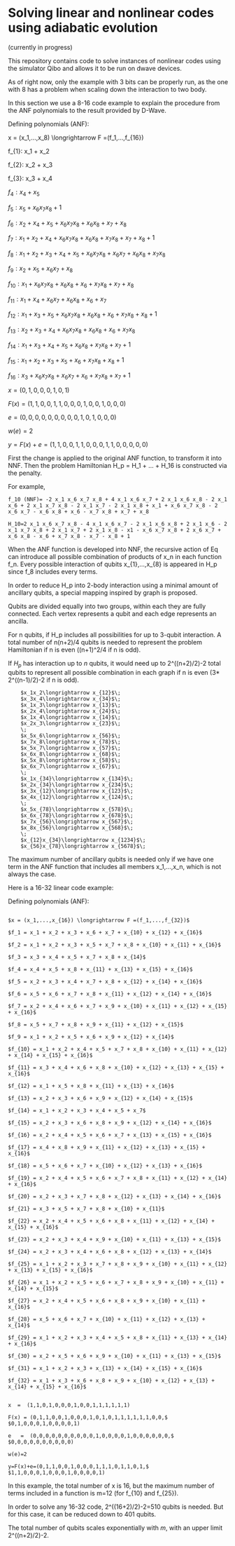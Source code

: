 # Solving linear and nonlinear codes using adiabatic evolution

(currently in progress)

This repository contains code to solve instances of nonlinear codes using the simulator Qibo and allows it to be run on dwave devices.

As of right now, only the example with 3 bits can be properly run, as the one with 8 has a problem when scaling down the interaction to two body.

In this section we use a 8-16 code example to explain the procedure from the ANF polynomials to the result provided by D-Wave.

Defining polynomials (ANF): 



x = (x_1,...,x_8) \longrightarrow F =(f_1,...,f_{16})

f_{1}: x_1 + x_2

f_{2}: x_2 + x_3

f_{3}: x_3 + x_4

$`f_{4}: x_4 + x_5`$

$f_{5}: x_5 + x_{6} x_{7} x_{8} + 1$

$f_{6}: x_2 + x_4 + x_5 + x_{6} x_{7} x_{8} + x_{6} x_{8} + x_7 + x_8$

$f_{7}: x_1 + x_2 + x_4 + x_{6} x_{7} x_{8} + x_{6} x_{8} + x_{7} x_{8} + x_{7} + x_8 + 1$

$f_{8}: x_1 + x_2 + x_3 + x_4 + x_5 + x_{6} x_{7} x_{8} + x_{6} x_{7}+ x_{6} x_{8} + x_{7} x_{8}$

$f_{9}: x_2 + x_5 + x_6 x_7 + x_8$

$f_{10}: x_1 + x_6 x_7 x_8 + x_6 x_8 + x_6 + x_7 x_8 + x_7 + x_8$

$f_{11}: x_1 + x_4 + x_{6} x_{7} + x_{6} x_{8} + x_{6} + x_{7}$

$f_{12}: x_1 + x_3 + x_5 + x_{6} x_{7} x_{8} + x_{6} x_{8} + x_6 + x_{7} x_{8} + x_8 + 1$

$f_{13}: x_2 + x_3 + x_4 + x_{6} x_{7} x_{8} + x_{6} x_{8} + x_6 + x_{7} x_{8}$

$f_{14}: x_1 + x_3 + x_4 + x_5 + x_{6} x_{8} + x_{7} x_{8} + x_{7} + 1$

$f_{15}: x_1 + x_2 + x_3 + x_5 + x_6 + x_{7} x_{8} + x_8 + 1$

$f_{16}: x_3 + x_{6} x_{7} x_{8} + x_{6} x_{7} + x_6 + x_{7} x_{8} + x_7 + 1$

$x  =  (0,1,0,0,0,1,0,1)$

$F(x)=( 1, 1, 0, 0, 1, 1, 0, 0, 0, 1, 0, 0, 1, 0, 0, 0 )$

$e   =  (0,0,0,0,0,0,0,0,0,1,0,1,0,0,0)$

$w(e)=2$

$y=F(x)+e=(1,1,0,0,1,1,0,0,0,1,1,0,0,0,0,0)$



First the change is applied to the original ANF function, to transform it into NNF. Then the problem Hamiltonian H_p = H_1 + ... + H_16 is constructed via the penalty.

For example,

```
f_10 (NNF)= -2 x_1 x_6 x_7 x_8 + 4 x_1 x_6 x_7 + 2 x_1 x_6 x_8 - 2 x_1 x_6 + 2 x_1 x_7 x_8 - 2 x_1 x_7 - 2 x_1 x_8 + x_1 + x_6 x_7 x_8 - 2 x_6 x_7 - x_6 x_8 + x_6 - x_7 x_8 + x_7 + x_8
```

```
H_10=2 x_1 x_6 x_7 x_8 - 4 x_1 x_6 x_7 - 2 x_1 x_6 x_8 + 2 x_1 x_6 - 2 x_1 x_7 x_8 + 2 x_1 x_7 + 2 x_1 x_8 - x1 - x_6 x_7 x_8 + 2 x_6 x_7 + x_6 x_8 - x_6 + x_7 x_8 - x_7 - x_8 + 1
```

When the ANF function is developed into NNF, the recursive action of Eq can introduce all possible combination of products of x_n in each function f_n. Every possible interaction of qubits x_{1},...,x_{8} is appeared in H_p since f_8 includes every terms.

In order to reduce H_p into 2-body interaction using a minimal amount of ancillary qubits, a special mapping inspired by graph is proposed.

Qubits are divided equally into two groups, within each they are fully connected. Each vertex represents a qubit and each edge represents an ancilla.

For n qubits, if H_p includes all possibilities for up to 3-qubit interaction. A total number of n(n+2)/4 qubits is needed to represent the problem Hamiltonian if n is even ((n+1)^2/4 if n is odd).

If $H_p$ has interaction up to $n$ qubits, it would need up to 2^((n+2)/2)-2 total qubits to represent all possible combination in each graph if n is even (3* 2^((n-1)/2)-2 if n is odd).

```
    $x_1x_2\longrightarrow x_{12}$\;
    $x_3x_4\longrightarrow x_{34}$\;
    $x_1x_3\longrightarrow x_{13}$\;
    $x_2x_4\longrightarrow x_{24}$\;
    $x_1x_4\longrightarrow x_{14}$\;
    $x_2x_3\longrightarrow x_{23}$\;
    \;
    $x_5x_6\longrightarrow x_{56}$\;
    $x_7x_8\longrightarrow x_{78}$\;
    $x_5x_7\longrightarrow x_{57}$\;
    $x_6x_8\longrightarrow x_{68}$\;
    $x_5x_8\longrightarrow x_{58}$\;
    $x_6x_7\longrightarrow x_{67}$\;
    \;
    $x_1x_{34}\longrightarrow x_{134}$\;
    $x_2x_{34}\longrightarrow x_{234}$\;
    $x_3x_{12}\longrightarrow x_{123}$\;
    $x_4x_{12}\longrightarrow x_{124}$\;
    \;
    $x_5x_{78}\longrightarrow x_{578}$\;
    $x_6x_{78}\longrightarrow x_{678}$\;
    $x_7x_{56}\longrightarrow x_{567}$\;
    $x_8x_{56}\longrightarrow x_{568}$\;
    \;
    $x_{12}x_{34}\longrightarrow x_{1234}$\;
    $x_{56}x_{78}\longrightarrow x_{5678}$\;
```

The maximum number of ancillary qubits is needed only if we have one term in the ANF function that includes all members x_1,...,x_n, which is not always the case.

Here is a 16-32 linear code example:

Defining polynomials (ANF): 

```

$x = (x_1,...,x_{16}) \longrightarrow F =(f_1,...,f_{32})$

$f_1 = x_1 + x_2 + x_3 + x_6 + x_7 + x_{10} + x_{12} + x_{16}$

$f_2 = x_1 + x_2 + x_3 + x_5 + x_7 + x_8 + x_{10} + x_{11} + x_{16}$

$f_3 = x_3 + x_4 + x_5 + x_7 + x_8 + x_{14}$

$f_4 = x_4 + x_5 + x_8 + x_{11} + x_{13} + x_{15} + x_{16}$

$f_5 = x_2 + x_3 + x_4 + x_7 + x_8 + x_{12} + x_{14} + x_{16}$

$f_6 = x_5 + x_6 + x_7 + x_8 + x_{11} + x_{12} + x_{14} + x_{16}$

$f_7 = x_2 + x_4 + x_6 + x_7 + x_9 + x_{10} + x_{11} + x_{12} + x_{15} + x_{16}$

$f_8 = x_5 + x_7 + x_8 + x_9 + x_{11} + x_{12} + x_{15}$

$f_9 = x_1 + x_2 + x_5 + x_6 + x_9 + x_{12} + x_{14}$

$f_{10} = x_1 + x_2 + x_4 + x_5 + x_7 + x_8 + x_{10} + x_{11} + x_{12} + x_{14} + x_{15} + x_{16}$

$f_{11} = x_3 + x_4 + x_6 + x_8 + x_{10} + x_{12} + x_{13} + x_{15} + x_{16}$

$f_{12} = x_1 + x_5 + x_8 + x_{11} + x_{13} + x_{16}$

$f_{13} = x_2 + x_3 + x_6 + x_9 + x_{12} + x_{14} + x_{15}$

$f_{14} = x_1 + x_2 + x_3 + x_4 + x_5 + x_7$

$f_{15} = x_2 + x_3 + x_6 + x_8 + x_9 + x_{12} + x_{14} + x_{16}$

$f_{16} = x_2 + x_4 + x_5 + x_6 + x_7 + x_{13} + x_{15} + x_{16}$

$f_{17} = x_4 + x_8 + x_9 + x_{11} + x_{12} + x_{13} + x_{15} + x_{16}$

$f_{18} = x_5 + x_6 + x_7 + x_{10} + x_{12} + x_{13} + x_{16}$

$f_{19} = x_2 + x_4 + x_5 + x_6 + x_7 + x_8 + x_{11} + x_{12} + x_{14} + x_{16}$

$f_{20} = x_2 + x_3 + x_7 + x_8 + x_{12} + x_{13} + x_{14} + x_{16}$

$f_{21} = x_3 + x_5 + x_7 + x_8 + x_{10} + x_{11}$

$f_{22} = x_2 + x_4 + x_5 + x_6 + x_8 + x_{11} + x_{12} + x_{14} + x_{15} + x_{16}$

$f_{23} = x_2 + x_3 + x_4 + x_9 + x_{10} + x_{11} + x_{13} + x_{15}$

$f_{24} = x_2 + x_3 + x_4 + x_6 + x_8 + x_{12} + x_{13} + x_{14}$

$f_{25} = x_1 + x_2 + x_3 + x_7 + x_8 + x_9 + x_{10} + x_{11} + x_{12} + x_{13} + x_{15} + x_{16}$

$f_{26} = x_1 + x_2 + x_5 + x_6 + x_7 + x_8 + x_9 + x_{10} + x_{11} + x_{14} + x_{15}$

$f_{27} = x_2 + x_4 + x_5 + x_6 + x_8 + x_9 + x_{10} + x_{11} + x_{16}$

$f_{28} = x_5 + x_6 + x_7 + x_{10} + x_{11} + x_{12} + x_{13} + x_{14}$

$f_{29} = x_1 + x_2 + x_3 + x_4 + x_5 + x_8 + x_{11} + x_{13} + x_{14} + x_{16}$

$f_{30} = x_2 + x_5 + x_6 + x_9 + x_{10} + x_{11} + x_{13} + x_{15}$

$f_{31} = x_1 + x_2 + x_3 + x_{13} + x_{14} + x_{15} + x_{16}$

$f_{32} = x_1 + x_3 + x_6 + x_8 + x_9 + x_{10} + x_{12} + x_{13} + x_{14} + x_{15} + x_{16}$

```
```

x  =  (1,1,0,1,0,0,0,1,0,0,1,1,1,1,1,1)

F(x) = (0,1,1,0,0,1,0,0,0,1,0,1,0,1,1,1,1,1,1,0,0,$
$0,1,0,0,0,1,0,0,0,0,1)

e   =  (0,0,0,0,0,0,0,0,0,0,1,0,0,0,0,1,0,0,0,0,0,0,$
$0,0,0,0,0,0,0,0,0,0)

w(e)=2

y=F(x)+e=(0,1,1,0,0,1,0,0,0,1,1,1,0,1,1,0,1,$
$1,1,0,0,0,1,0,0,0,1,0,0,0,0,1)

```

In this example, the total number of x is 16, but the maximum number of terms included in a function is m=12 (for f_{10} and f_{25}).

In order to solve any 16-32 code, 2^((16+2)/2)-2=510 qubits is needed. But for this case, it can be reduced down to 401 qubits.

The total number of qubits scales exponentially with $m$, with an upper limit 2^((n+2)/2)-2.
